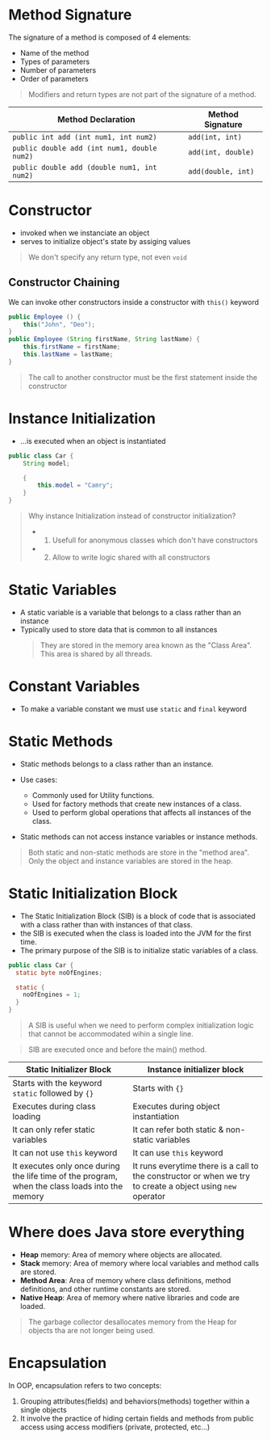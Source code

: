 # Method Signature

The signature of a method is composed of 4 elements:

- Name of the method
- Types of parameters
- Number of parameters
- Order of parameters

> Modifiers and return types are not part of the signature of a method.

| Method Declaration                          | Method Signature   |
| ------------------------------------------- | ------------------ |
| `public int add (int num1, int num2)`       | `add(int, int)`    |
| `public double add (int num1, double num2)` | `add(int, double)` |
| `public double add (double num1, int num2)` | `add(double, int)` |

# Constructor

- invoked when we instanciate an object
- serves to initialize object's state by assiging values

> We don't specify any return type, not even `void`

## Constructor Chaining

We can invoke other constructors inside a constructor with `this()` keyword

```java
public Employee () {
    this("John", "Deo");
}
public Employee (String firstName, String lastName) {
    this.firstName = firstName;
    this.lastName = lastName;
}
```

> The call to another constructor must be the first statement inside the constructor

# Instance Initialization

- ...is executed when an object is instantiated

```java
public class Car {
    String model;

    {
        this.model = "Camry";
    }
}
```

> Why instance Initialization instead of constructor initialization?
>
> - 1. Usefull for anonymous classes which don't have constructors
> - 2. Allow to write logic shared with all constructors

# Static Variables

- A static variable is a variable that belongs to a class rather than an instance
- Typically used to store data that is common to all instances
  > They are stored in the memory area known as the "Class Area".
  > This area is shared by all threads.

# Constant Variables

- To make a variable constant we must use `static` and `final` keyword

# Static Methods

- Static methods belongs to a class rather than an instance.
- Use cases:

  - Commonly used for Utility functions.
  - Used for factory methods that create new instances of a class.
  - Used to perform global operations that affects all instances of the class.

- Static methods can not access instance variables or instance methods.

> Both static and non-static methods are store in the "method area".<br>
> Only the object and instance variables are stored in the heap.

# Static Initialization Block

- The Static Initialization Block (SIB) is a block of code that is associated with a class rather than with instances of that class.
- the SIB is executed when the class is loaded into the JVM for the first time.
- The primary purpose of the SIB is to initialize static variables of a class.

```java
public class Car {
  static byte noOfEngines;

  static {
    noOfEngines = 1;
  }
}
```

> A SIB is useful when we need to perform complex initialization logic that cannot be accommodated wihin a single line.

> SIB are executed once and before the main() method.

| Static Initializer Block                                                                        | Instance initializer block                                                                                  |
| ----------------------------------------------------------------------------------------------- | ----------------------------------------------------------------------------------------------------------- |
| Starts with the keyword `static` followed by `{}`                                               | Starts with `{}`                                                                                            |
| Executes during class loading                                                                   | Executes during object instantiation                                                                        |
| It can only refer static variables                                                              | It can refer both static & non-static variables                                                             |
| It can not use `this` keyword                                                                   | It can use `this` keyword                                                                                   |
| It executes only once during the life time of the program, when the class loads into the memory | It runs everytime there is a call to the constructor or when we try to create a object using `new` operator |

# Where does Java store everything

- **Heap** memory: Area of memory where objects are allocated.
- **Stack** memory: Area of memory where local variables and method calls are stored.
- **Method Area**: Area of memory where class definitions, method definitions, and other runtime constants are stored.
- **Native Heap**: Area of memory where native libraries and code are loaded.

> The garbage collector desallocates memory from the Heap for objects tha are not longer being used.

# Encapsulation

In OOP, encapsulation refers to two concepts:

1. Grouping attributes(fields) and behaviors(methods) together within a single objects
2. It involve the practice of hiding certain fields and methods from public access using access modifiers (private, protected, etc...)
